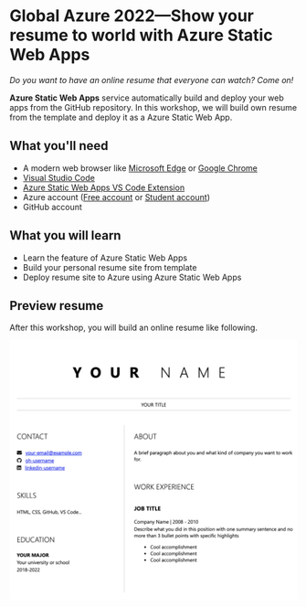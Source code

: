 # Global Azure 2022—Show your resume to world with Azure Static Web Apps

_Do you want to have an online resume that everyone can watch? Come on!_

**Azure Static Web Apps** service automatically build and deploy your web apps from the GitHub repository. In this workshop, we will build own resume from the template and deploy it as a Azure Static Web App.

## What you'll need

- A modern web browser like [Microsoft Edge](https://www.microsoft.com/edge?WT.mc_id=academic-51109-ornella) or [Google Chrome](https://www.google.com/chrome/)
- [Visual Studio Code](https://code.visualstudio.com/?WT.mc_id=academic-56895-chnoring)
- [Azure Static Web Apps VS Code Extension](https://marketplace.visualstudio.com/items?itemName=ms-azuretools.vscode-azurestaticwebapps&WT.mc_id=academic-56895-chnoring)
- Azure account ([Free account](https://azure.microsoft.com/en-us/free/) or [Student account](https://azure.microsoft.com/en-us/free/students/))
- GitHub account

## What you will learn

- Learn the feature of Azure Static Web Apps
- Build your personal resume site from template
- Deploy resume site to Azure using Azure Static Web Apps

## Preview resume

After this workshop, you will build an online resume like following.

![Resume Demo](preview.png)